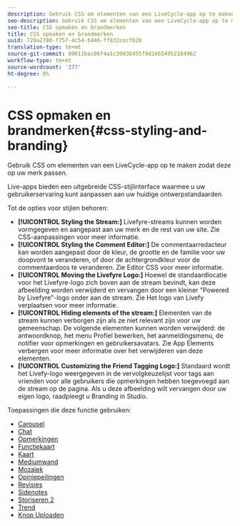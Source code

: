 ```yaml
---
description: Gebruik CSS om elementen van een LiveCycle-app op te maken zodat deze op uw merk passen.
seo-description: Gebruik CSS om elementen van een LiveCycle-app op te maken zodat deze op uw merk passen.
seo-title: CSS opmaken en brandmerken
title: CSS opmaken en brandmerken
uuid: 729a2780-f757-4c54-b446-ff832cecf620
translation-type: tm+mt
source-git-commit: 09011bac06f4a1c39836455f9d16654952184962
workflow-type: tm+mt
source-wordcount: '277'
ht-degree: 0%

---
```



# CSS opmaken en brandmerken{#css-styling-and-branding}

Gebruik CSS om elementen van een LiveCycle-app op te maken zodat deze op uw merk passen.

Live-apps bieden een uitgebreide CSS-stijlinterface waarmee u uw gebruikerservaring kunt aanpassen aan uw huidige ontwerpstandaarden.

Tot de opties voor stijlen behoren:

* **[!UICONTROL Styling the Stream:]** Livefyre-streams kunnen worden vormgegeven en aangepast aan uw merk en de rest van uw site. Zie CSS-aanpassingen voor meer informatie.
* **[!UICONTROL Styling the Comment Editor:]** De commentaarredacteur kan worden aangepast door de kleur, de grootte en de familie voor uw doopvont te veranderen, of door de achtergrondkleur voor de commentaardoos te veranderen. Zie Editor CSS voor meer informatie.
* **[!UICONTROL Moving the Livefyre Logo:]** Hoewel de standaardlocatie voor het Livefyre-logo zich boven aan de stream bevindt, kan deze afbeelding worden verwijderd en vervangen door een kleiner &quot;Powered by Livefyre&quot;-logo onder aan de stream. Zie Het logo van Livefy verplaatsen voor meer informatie.
* **[!UICONTROL Hiding elements of the stream:]** Elementen van de stream kunnen verborgen zijn als ze niet relevant zijn voor uw gemeenschap. De volgende elementen kunnen worden verwijderd: de antwoordknop, het menu Profiel bewerken, het aanmeldingsmenu, de notifier voor opmerkingen en gebruikersavatars. Zie App Elements verbergen voor meer informatie over het verwijderen van deze elementen.
* **[!UICONTROL Customizing the Friend Tagging Logo:]** Standaard wordt het Livefy-logo weergegeven in de vervolgkeuzelijst voor tags aan vrienden voor alle gebruikers die opmerkingen hebben toegevoegd aan de stream op de pagina. Als u deze afbeelding wilt vervangen door uw eigen logo, raadpleegt u Branding in Studio.

Toepassingen die deze functie gebruiken:

* [Carousel](/help/using/c-about-apps/c-carousel-app/c-carousel-app.md#c_carousel_app)
* [Chat](/help/using/c-about-apps/c-chat-app/c-chat-app.md#c_chat_app)
* [Opmerkingen](/help/using/c-about-apps/c-comments/c-comments.md)
* [Functiekaart](/help/using/c-about-apps/c-feature-card-app/c-feature-card-app.md#c_feature_card_app)
* [Kaart](/help/using/c-about-apps/c-map-app/c-map-app.md#c_map_app)
* [Mediumwand](/help/using/c-about-apps/c-media-wall-app/c-media-wall-app.md#c_media_wall_app)
* [Mozaïek](/help/using/c-about-apps/c-mosaic-app/c-mosaic-app.md#c_mosaic_app)
* [Opiniepeilingen](/help/using/c-about-apps/c-polls-app/c-polls-app.md#c_polls_app)
* [Revisies](/help/using/c-about-apps/c-reviews-app/c-reviews-app.md#c_reviews_app)
* [Sidenotes](/help/using/c-about-apps/c-sidenotes-app/c-sidenotes-app.md#c_sidenotes_app)
* [Storiseren 2](/help/using/c-about-apps/c-storify2/c-storify2.md#c_storify2)
* [Trend](/help/using/c-about-apps/c-trending-app/c-trending-app.md#c_trending_app)
* [Knop Uploaden](/help/using/c-about-apps/c-upload-button-app/c-upload-button-app.md#c_upload_button_app)

